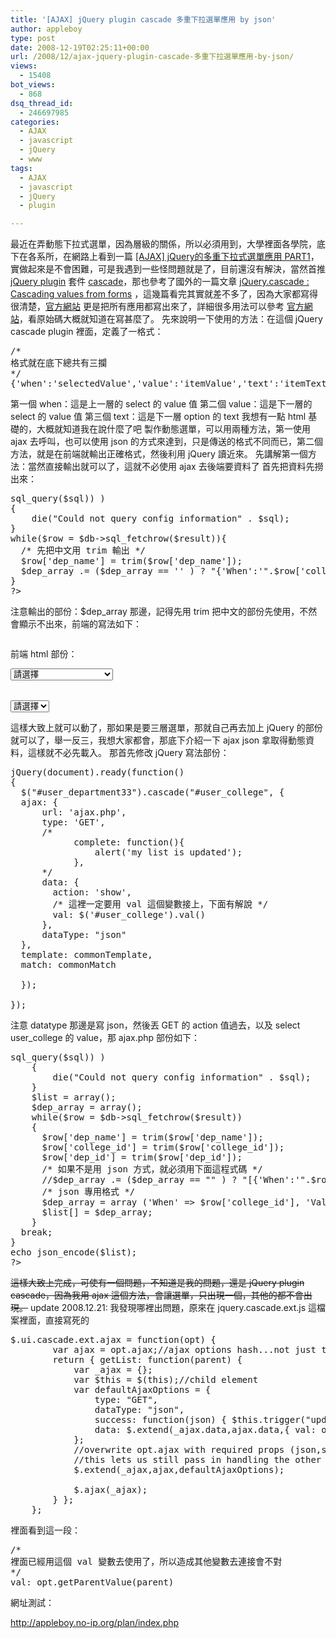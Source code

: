 ```yaml
---
title: '[AJAX] jQuery plugin cascade 多重下拉選單應用 by json'
author: appleboy
type: post
date: 2008-12-19T02:25:11+00:00
url: /2008/12/ajax-jquery-plugin-cascade-多重下拉選單應用-by-json/
views:
  - 15408
bot_views:
  - 868
dsq_thread_id:
  - 246697985
categories:
  - AJAX
  - javascript
  - jQuery
  - www
tags:
  - AJAX
  - javascript
  - jQuery
  - plugin

---
```

最近在弄動態下拉式選單，因為層級的關係，所以必須用到，大學裡面各學院，底下在各系所，在網路上看到一篇 [[AJAX] jQuery的多重下拉式選單應用 PART1][1]，實做起來是不會困難，可是我遇到一些怪問題就是了，目前還沒有解決，當然首推 [jQuery plugin][2] 套件 [cascade][3]，那也參考了國外的一篇文章 [jQuery.cascade : Cascading values from forms][4] ，這幾篇看完其實就差不多了，因為大家都寫得很清楚，[官方網站][5] 更是把所有應用都寫出來了，詳細很多用法可以參考 [官方網站][5]，看原始碼大概就知道在寫甚麼了。 先來說明一下使用的方法：在這個 jQuery cascade plugin 裡面，定義了一格式： 

<pre class="brush: jscript; title: ; notranslate" title="">/*
格式就在底下總共有三攔
*/
{'when':'selectedValue','value':'itemValue','text':'itemText'}
</pre> 第一個 when：這是上一層的 select 的 value 值 第二個 value：這是下一層的 select 的 value 值 第三個 text：這是下一層 option 的 text 我想有一點 html 基礎的，大概就知道我在說什麼了吧 

<!--more--> 製作動態選單，可以用兩種方法，第一使用 ajax 去呼叫，也可以使用 json 的方式來達到，只是傳送的格式不同而已，第二個方法，就是在前端就輸出正確格式，然後利用 jQuery 讀近來。 先講解第一個方法：當然直接輸出就可以了，這就不必使用 ajax 去後端要資料了 首先把資料先撈出來： 

<pre class="brush: php; title: ; notranslate" title=""><?
$sql = "SELECT a.*, b.* FROM " . USERS_COLLEGE_TABLE . " as a, " . USERS_DEP_TABLE . " as b where a.college_id = b.college_id order by a.college_id";

if( !($result = $db->sql_query($sql)) )
{
	die("Could not query config information" . $sql);
}
while($row = $db->sql_fetchrow($result)){
  /* 先把中文用 trim 輸出 */
  $row['dep_name'] = trim($row['dep_name']);
  $dep_array .= ($dep_array == '' ) ? "{'When':'".$row['college_id']."','Value':'".$row['dep_id']."','Text':'".$row['dep_name']."'}" : ", {'When':'".$row['college_id']."','Value':'".$row['dep_id']."','Text':'".$row['dep_name']."'}";
}
?></pre> 注意輸出的部份：$dep_array 那邊，記得先用 trim 把中文的部份先使用，不然會顯示不出來，前端的寫法如下： 

<pre class="brush: jscript; title: ; notranslate" title=""></pre> 前端 html 部份： 

<pre class="brush: php; title: ; notranslate" title=""><select name="user_college" id="user_college">
<option value="">請選擇</option>
<?
$sql = "SELECT * FROM " . USERS_COLLEGE_TABLE;
if( !($result = $db->sql_query($sql)) )
{
	die("Could not query config information" . $sql);
}
while($row = $db->sql_fetchrow($result)){
   $selected = ($row['college_id'] == $profiledata['user_college']) ? "selected" : "";
   echo '<option value="'.$row["college_id"].'" '.$selected.'>'.$row["college_name"].'</option>';
}
?> 
</select>


<select name="user_department" id="user_department">
<option value="">請選擇</option>
</select></pre> 這樣大致上就可以動了，那如果是要三層選單，那就自己再去加上 jQuery 的部份就可以了，舉一反三，我想大家都會，那底下介紹一下 ajax json 拿取得動態資料，這樣就不必先載入。 那首先修改 jQuery 寫法部份： 

<pre class="brush: jscript; title: ; notranslate" title="">jQuery(document).ready(function()
{
  $("#user_department33").cascade("#user_college", {
  ajax: {
      url: 'ajax.php',
      type: 'GET',
      /*
			complete: function(){ 
				alert('my list is updated'); 
			},
      */      
      data: { 
        action: 'show', 
        /* 這裡一定要用 val 這個變數接上，下面有解說 */
        val: $('#user_college').val() 
      },
      dataType: "json"
  },
  template: commonTemplate,
  match: commonMatch
  
  });
  			
});</pre> 注意 datatype 那邊是寫 json，然後丟 GET 的 action 值過去，以及 select user_college 的 value，那 ajax.php 部份如下： 

<pre class="brush: php; title: ; notranslate" title=""><?
$root_path = './';
include($root_path . 'config.php');
$college_id = $_GET['val'];
$action = $_GET['action'];

switch($action)
{
  case "show":
  
    $sql = "SELECT a.college_id, b.dep_id, b.dep_name FROM " . USERS_COLLEGE_TABLE . " as a, " . USERS_DEP_TABLE . " as b where a.college_id = b.college_id and a.college_id = '".$college_id."' order by a.college_id";

    
    if( !($result = $db->sql_query($sql)) )
    {
    	die("Could not query config information" . $sql);
    }
    $list = array();
    $dep_array = array();
    while($row = $db->sql_fetchrow($result))
    {
      $row['dep_name'] = trim($row['dep_name']);
      $row['college_id'] = trim($row['college_id']);
      $row['dep_id'] = trim($row['dep_id']);
      /* 如果不是用 json 方式，就必須用下面這程式碼 */
      //$dep_array .= ($dep_array == "" ) ? "[{'When':'".$row['college_id']."','Value':'".$row['dep_id']."','Text':'".$row['dep_name']."'}" : ",{'When':'".$row['college_id']."','Value':'".$row['dep_id']."','Text':'".$row['dep_name']."'}";
      /* json 專用格式 */
      $dep_array = array ('When' => $row['college_id'], 'Value' => $row['dep_id'], 'Text' => $row['dep_name']);
      $list[] = $dep_array;
    }    
  break;
}
echo json_encode($list);
?></pre>

<del datetime="2008-12-21T11:33:53+00:00">這樣大致上完成，可使有一個問題，不知道是我的問題，還是 jQuery plugin cascade，因為我用 ajax 這個方法，會讓選單，只出現一個，其他的都不會出現。</del> update 2008.12.21: 我發現哪裡出問題，原來在 jquery.cascade.ext.js 這檔案裡面，直接寫死的 

<pre class="brush: jscript; title: ; notranslate" title="">$.ui.cascade.ext.ajax = function(opt) {				
		var ajax = opt.ajax;//ajax options hash...not just the url
		return { getList: function(parent) { 					
			var _ajax = {};
			var $this = $(this);//child element
			var defaultAjaxOptions = {
				type: "GET",
				dataType: "json",
				success: function(json) { $this.trigger("updateList", [json]); },
				data: $.extend(_ajax.data,ajax.data,{ val: opt.getParentValue(parent) })				
			};						
			//overwrite opt.ajax with required props (json,successcallback,data)		
			//this lets us still pass in handling the other ajax callbacks and options
			$.extend(_ajax,ajax,defaultAjaxOptions);	
			
			$.ajax(_ajax);		 		  
		} };
	};</pre> 裡面看到這一段： 

<pre class="brush: jscript; title: ; notranslate" title="">/*
裡面已經用這個 val 變數去使用了，所以造成其他變數去連接會不對
*/
val: opt.getParentValue(parent)</pre> 網址測試：

<http://appleboy.no-ip.org/plan/index.php>

 [1]: http://blog.roodo.com/taikobo0/archives/6166625.html
 [2]: http://plugins.jquery.com
 [3]: http://plugins.jquery.com/project/cascade
 [4]: http://devlicio.us/blogs/mike_nichols/archive/2008/05/25/jquery-cascade-cascading-values-from-forms.aspx
 [5]: http://dev.chayachronicles.com/jquery/cascade/index.html